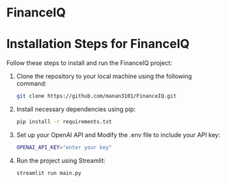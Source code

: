 # FinanceIQ
 # Installation Steps for FinanceIQ
Follow these steps to install and run the FinanceIQ project:
1. Clone the repository to your local machine using the following command:
   ```bash
   git clone https://github.com/manan3101/FinanceIQ.git
2. Install necessary dependencies using pip:
   ```bash
   pip install -r requirements.txt
3. Set up your OpenAI API and Modify the .env file to include your API key:
   ```bash
   OPENAI_API_KEY="enter your key"
4. Run the project using Streamlit:
   ```bash
   streamlit run main.py
   ```







